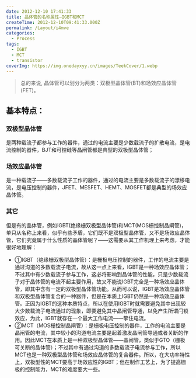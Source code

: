 ```yaml
---
date: 2012-12-10 17:41:33
title: 晶体管的名称属性—IGBT和MCT
createTime: 2012-12-10T09:41:33.000Z
permalink: /Layout/i4mve
categories:
  - Process
tags:
  - IGBT
  - MCT
  - transistor
coverImg: https://img.onedayxyy.cn/images/TeekCover/1.webp
---
```


>总的来说, 晶体管可以划分为两类：双极型晶体管(BT)和场效应晶体管(FET)。
## 基本特点：
### 双极型晶体管
是两种载流子都参与工作的器件，通过的电流主要是少数载流子的扩散电流，是电流控制的器件，BJT和可控硅等晶闸管都是典型的双极型晶体管；
### 场效应晶体管
是一种载流子——多数载流子工作的器件，通过的电流主要是多数载流子的漂移电流，是电压控制的器件，JFET、MESFET、HEMT、MOSFET都是典型的场效应晶体管。 
### 其它
但是有的晶体管，例如IGBT(绝缘栅双极型晶体管)和MCT(MOS栅控制晶闸管)，单只从名称上来看，似乎有些矛盾，它们既不是双极型晶体管，又不是场效应晶体管，它们究竟属于什么性质的晶体管呢？——这需要从其工作机理上来考虑，才能很好地理解： 
 - ①IGBT（绝缘栅双极型晶体管）：是栅极电压控制的器件，工作的电流主要是通过沟道的多数载流子电流，故从这一点上来看，IGBT是一种场效应晶体管；不过其中有少数载流子参与工作，这必将影响到晶体管的性能，只是少数载流子对于晶体管的电流不起主要作用，故又不能说IGBT完全是一种场效应晶体管，即其中含有一定的双极型晶体管功能。从而可以说，IGBT是场效应晶体管和双极型晶体管复合的一种器件，但是在本质上IGBT仍然是一种场效应晶体管。正因为IGBT的这种本质特点，所以在使用IGBT时就需要避免其中出现较大少数载流子电流通过的现象，即要避免其中晶闸管导通，以免产生所谓闩锁效应，为此，IGBT就存在一个最大工作电流——擎住电流。 
 - ②MCT（MOS栅控制晶闸管）：是栅极电压控制的器件，工作的电流主要是晶闸管的电流，其中较小的沟道电流主要是起着激发晶闸管导通或者关断的作用。因此MCT在本质上是一种双极型晶体管——晶闸管，类似于GTO（栅极可关断的晶体管）；不过其中有通过沟道的多数载流子电流参与工作，所以MCT也是一种双极型晶体管和场效应晶体管的复合器件。所以，在大功率特性上，双极型性的MCT要高于场效应性的IGBT；但在制作工艺上，为了提高栅极的控制能力，MCT的难度要大一些。
